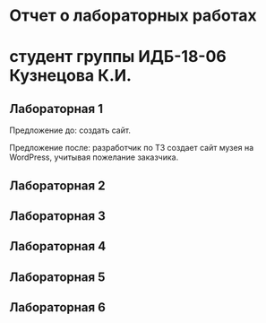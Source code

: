 # Отчет о лабораторных работах
# студент группы ИДБ-18-06 Кузнецова К.И.

## Лабораторная 1

Предложение до: создать сайт.



Предложение после: разработчик по ТЗ создает сайт музея на WordPress, учитывая пожелание заказчика.

## Лабораторная 2

## Лабораторная 3

## Лабораторная 4

## Лабораторная 5

## Лабораторная 6
